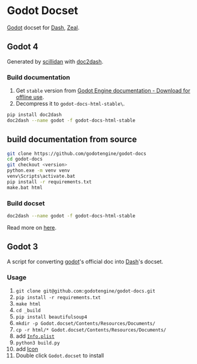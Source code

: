 Godot Docset
=======================

[Godot](https://docs.godotengine.org/en/stable/) docset for [Dash](http://kapeli.com/dash), [Zeal](https://zealdocs.org).

## Godot 4

Generated by [scillidan](https://github.com/scillidan) with [doc2dash](https://github.com/hynek/doc2dash).

### Build documentation

1. Get `stable` version from [Godot Engine documentation - Download for offline use](https://github.com/godotengine/godot-docs#download-for-offline-use).
2. Decompress it to `godot-docs-html-stable\`.

```sh
pip install doc2dash
doc2dash --name godot -f godot-docs-html-stable
```

## build documentation from source

```sh
git clone https://github.com/godotengine/godot-docs
cd godot-docs
git checkout <version>
python.exe -m venv venv
venv\Scripts\activate.bat
pip install -r requirements.txt
make.bat html
```

### Build docset

```sh
doc2dash --name godot -f godot-docs-html-stable
```

Read more on [here](https://github.com/Kapeli/Dash-User-Contributions/tree/master/docsets/Renpy_Engine).

## Godot 3

A script for converting [godot](https://docs.godotengine.org/en/stable/)'s official doc into [Dash](https://kapeli.com/dash)'s docset.

### Usage

1. `git clone git@github.com:godotengine/godot-docs.git`
2. `pip install -r requirements.txt`
3. `make html`
4. `cd _build`
5. `pip install beautifulsoup4`
6. `mkdir -p Godot.docset/Contents/Resources/Documents/`
7. `cp -r html/* Godot.docset/Contents/Resources/Documents/`
8. add [`Info.plist`](https://kapeli.com/docsets#infoplist)
9. `python3 build.py`
10. add [Icon](https://kapeli.com/docsets#addingicon)
11. Double click `Godot.docset` to install